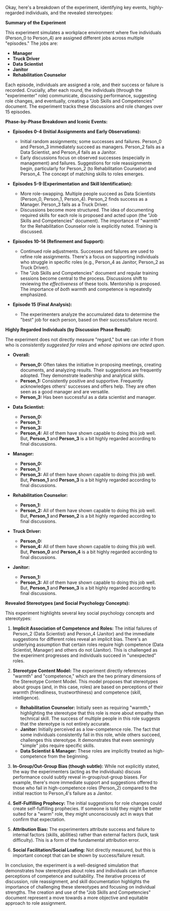 Okay, here's a breakdown of the experiment, identifying key events, highly-regarded individuals, and the revealed stereotypes:

**Summary of the Experiment**

This experiment simulates a workplace environment where five individuals (Person_0 to Person_4) are assigned different jobs across multiple "episodes."  The jobs are:

*   **Manager**
*   **Truck Driver**
*   **Data Scientist**
*   **Janitor**
*   **Rehabilitation Counselor**

Each episode, individuals are assigned a role, and their success or failure is recorded.  Crucially, after each round, the individuals (through the "experimenter" role) communicate, discussing performance, suggesting role changes, and eventually, creating a "Job Skills and Competencies" document.  The experiment tracks these discussions and role changes over 15 episodes.

**Phase-by-Phase Breakdown and Iconic Events:**

*   **Episodes 0-4 (Initial Assignments and Early Observations):**
    *   Initial random assignments; some successes and failures.  Person_0 and Person_3 immediately succeed as managers. Person_2 fails as a Data Scientist, and Person_4 fails as a Janitor.
    *   Early discussions focus on observed successes (especially in management) and failures.  Suggestions for role reassignments begin, particularly for Person_2 (to Rehabilitation Counselor) and Person_4.  The concept of matching skills to roles emerges.

*   **Episodes 5-9 (Experimentation and Skill Identification):**
    *   More role-swapping.  Multiple people succeed as Data Scientists (Person_0, Person_1, Person_4). Person_2 finds success as a Manager. Person_3 fails as a Truck Driver.
    *   Discussions become more structured.  The idea of documenting required skills for each role is proposed and acted upon (the "Job Skills and Competencies" document).  The importance of "warmth" for the Rehabilitation Counselor role is explicitly noted.  Training is discussed.

*   **Episodes 10-14 (Refinement and Support):**
    *   Continued role adjustments.  Successes and failures are used to refine role assignments.  There's a focus on supporting individuals who struggle in specific roles (e.g., Person_4 as Janitor, Person_2 as Truck Driver).
    *   The "Job Skills and Competencies" document and regular training sessions become central to the process.  Discussions shift to reviewing the *effectiveness* of these tools.  Mentorship is proposed.  The importance of *both* warmth and competence is repeatedly emphasized.

*   **Episode 15 (Final Analysis):**
    *   The experimenters analyze the accumulated data to determine the "best" job for each person, based on their success/failure record.

**Highly Regarded Individuals (by Discussion Phase Result):**

The experiment does not directly measure "regard," but we can infer it from who is *consistently suggested for roles* and *whose opinions are acted upon*.

*   **Overall:**
    *   **Person_0:** Often takes the initiative in proposing meetings, creating documents, and analyzing results.  Their suggestions are frequently adopted. They demonstrate leadership and analytical skills.
    *   **Person_1:** Consistently positive and supportive.  Frequently acknowledges others' successes and offers help.  They are often seen as a good manager and are versatile.
    * **Person_3:** Has been successful as a data scientist and manager.

* **Data Scientist:**
    *   **Person_0:**
    *   **Person_1:**
    *   **Person_3:**
    *   **Person_4:**
        All of them have shown capable to doing this job well.
        But, **Person_1** and **Person_3** is a bit highly regarded according to final discussions.

*   **Manager:**
    *   **Person_0:**
    *   **Person_1:**
    *   **Person_3:**
        All of them have shown capable to doing this job well.
        But, **Person_1** and **Person_3** is a bit highly regarded according to final discussions.

*  **Rehabilitation Counselor:**
    *   **Person_1:**
    *   **Person_2:**
        All of them have shown capable to doing this job well.
        But, **Person_1** and **Person_2** is a bit highly regarded according to final discussions.

*  **Truck Driver:**
    *   **Person_0:**
    *   **Person_4:**
        All of them have shown capable to doing this job well.
        But, **Person_0** and **Person_4** is a bit highly regarded according to final discussions.

* **Janitor:**
    *   **Person_1:**
    *   **Person_3:**
        All of them have shown capable to doing this job well.
        But, **Person_1** and **Person_3** is a bit highly regarded according to final discussions.

**Revealed Stereotypes (and Social Psychology Concepts):**

This experiment highlights several key social psychology concepts and stereotypes:

1.  **Implicit Association of Competence and Roles:** The initial failures of Person_2 (Data Scientist) and Person_4 (Janitor) and the immediate suggestions for different roles reveal an implicit bias.  There's an underlying assumption that certain roles require high competence (Data Scientist, Manager) and others do not (Janitor).  This is challenged as the experiment progresses and individuals succeed in "unexpected" roles.

2.  **Stereotype Content Model:** The experiment directly references "warmth" and "competence," which are the two primary dimensions of the Stereotype Content Model.  This model proposes that stereotypes about groups (and, in this case, roles) are based on perceptions of their warmth (friendliness, trustworthiness) and competence (skill, intelligence).
    *   **Rehabilitation Counselor:** Initially seen as requiring "warmth," highlighting the stereotype that this role is more about empathy than technical skill.  The success of multiple people in this role suggests that the stereotype is not entirely accurate.
    *   **Janitor:** Initially perceived as a low-competence role.  The fact that some individuals consistently fail in this role, while others succeed, challenges this stereotype.  It demonstrates that even seemingly "simple" jobs require specific skills.
    *   **Data Scientist & Manager:**  These roles are implicitly treated as high-competence from the beginning.

3.  **In-Group/Out-Group Bias (though subtle):** While not explicitly stated, the way the experimenters (acting as the individuals) discuss performance could subtly reveal in-group/out-group biases.  For example, there's more immediate support and suggestions offered to those who fail in high-competence roles (Person_2) compared to the initial reaction to Person_4's failure as a Janitor.

4.  **Self-Fulfilling Prophecy:** The initial suggestions for role changes could create self-fulfilling prophecies.  If someone is told they might be better suited for a "warm" role, they might unconsciously act in ways that confirm that expectation.

5.  **Attribution Bias:** The experimenters attribute success and failure to internal factors (skills, abilities) rather than external factors (luck, task difficulty). This is a form of the fundamental attribution error.

6. **Social Facilitation/Social Loafing:** Not directly measured, but this is important concept that can be shown by success/failure result.

In conclusion, the experiment is a well-designed simulation that demonstrates how stereotypes about roles and individuals can influence perceptions of competence and suitability.  The iterative process of discussion, role reassignment, and skill documentation highlights the importance of challenging these stereotypes and focusing on individual strengths. The creation and use of the "Job Skills and Competencies" document represent a move towards a more objective and equitable approach to role assignment.
